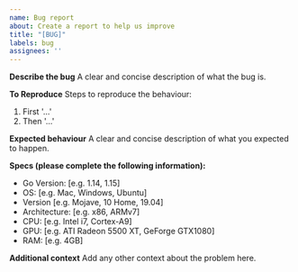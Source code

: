 ```yaml
---
name: Bug report
about: Create a report to help us improve
title: "[BUG]"
labels: bug
assignees: ''
---
```


**Describe the bug**
A clear and concise description of what the bug is.

**To Reproduce**
Steps to reproduce the behaviour:
1. First '...'
2. Then '...'

**Expected behaviour**
A clear and concise description of what you expected to happen.

**Specs (please complete the following information):**
 - Go Version: [e.g. 1.14, 1.15]
 - OS: [e.g. Mac, Windows, Ubuntu]
 - Version [e.g. Mojave, 10 Home, 19.04]
 - Architecture: [e.g. x86, ARMv7]
 - CPU: [e.g. Intel i7, Cortex-A9]
 - GPU: [e.g. ATI Radeon 5500 XT, GeForge GTX1080]
 - RAM: [e.g. 4GB]

**Additional context**
Add any other context about the problem here.
